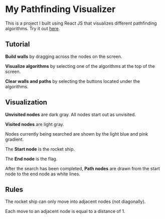 # My Pathfinding Visualizer

This is a project I built using React JS that visualizes different pathfinding algorithms. Try it out  [here](https://allenchung01.github.io/PathfindingVisualizer/).

## Tutorial

**Build walls** by dragging across the nodes on the screen.

**Visualize algorithms** by selecting one of the algorithms at the top of the screen.

**Clear walls and paths** by selecting the buttons located under the algorithms.

## Visualization

**Unvisited nodes** are dark gray. All nodes start out as unvisited.

**Visited nodes** are light gray.

Nodes currently being searched are shown by the light blue and pink gradient.

The **Start node** is the rocket ship.

The **End node** is the flag.

After the search has been completed, **Path nodes** are drawn from the start node to the end node as white lines.

## Rules

The rocket ship can only move into adjacent nodes (not diagonally). 

Each move to an adjacent node is equal to a distance of 1.
